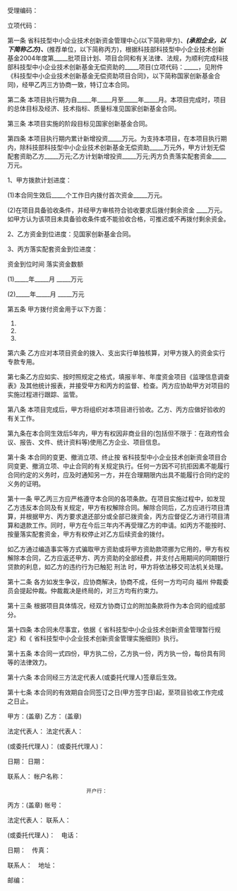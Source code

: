 
 


受理编码：


立项代码：


第一条         省科技型中小企业技术创新资金管理中心(以下简称甲方)、_____(承担企业，以下简称乙方)、_____(推荐单位，以下简称丙方)，根据科技部科技型中小企业技术创新基金2004年度第_____批项目计划、项目合同和有关法律、法规，为顺利完成科技部科技型中小企业技术创新基金无偿资助的_____项目(立项代码：_____，见附件《科技型中小企业技术创新基金无偿资助项目合同》，以下简称国家创新基金合同)，经甲乙丙三方协商一致，特订立本合同。


第二条 本项目执行期为自_____年_____月至_____年_____月。本项目完成时，项目的总体目标及经济、技术指标、质量标准见国家创新基金合同。


第三条 本项目实施的阶段目标见国家创新基金合同。


第四条 本项目执行期内累计新增投资_____万元。为支持本项目，在本项目执行期内，除科技部科技型中小企业技术创新基金无偿资助_____万元外，甲方计划无偿配套资助乙方_____万元;乙方计划新增投资_____万元;丙方负责落实配套资金_____万元。


1、甲方拨款计划进度：


(1)本合同生效后_____个工作日内拨付首次资金_____万元。


(2)在项目具备验收条件，并经甲方审核符合验收要求后拨付剩余资金 ____万元。如甲方认为该项目未具备验收条件或不能验收合格，可推迟或不再拨付剩余资金。


2、乙方资金到位进度：见国家创新基金合同。


3、丙方落实配套资金到位进度：


资金到位时间 落实资金数额


(1)_____年_____月 _____万元


(2)_____年_____月 _____万元


第五条 甲方拨付资金用于以下方面：


1.


2.


3.


第六条 乙方应对本项目资金的拨入、支出实行单独核算，对甲方拨入的资金实行专款专用。


第七条乙方应如实、按时照规定之格式，填报半年、年度资金项目《监理信息调查表》及其他统计报表，并接受甲方和丙方的监督、检查。丙方应协助甲方对项目的实施过程进行跟踪、监管。


第八条 本项目完成后，甲方将组织对本项目进行验收。乙方、丙方应做好验收的有关工作。


第九条在本合同生效后5年内，甲方有权因非商业目的(包括但不限于：在政府性会议、报告、文件、统计资料等)使用乙方企业、项目信息。


第十条 本合同的变更、撤消立项、终止按        省科技型中小企业技术创新资金项目合同变更、撤消立项、中止合同的有关规定执行。任何一方因不可抗拒因素不能履行合同约定的义务时，应及时通知另一方，并在合理期限内出具不能履行合同约定的义务的证明。


第十一条 甲乙丙三方应严格遵守本合同的各项条款。在项目实施过程中，如发现乙方违反本合同及有关规定，甲方有权解除合同。解除合同后，乙方应进行项目清算，并根据甲方、丙方要求退还部分或全部已拨资金，丙方应督促乙方进行项目清算和退款工作。同时，甲方在今后三年内不再受理乙方的申请。如丙方不能按时、按量落实配套资金，甲方有权停止对乙方后续资金的拨付。


如乙方通过编造事实等方式骗取甲方资助或将甲方资助款项挪为它用的，甲方有权解除本合同，乙方应返还甲方、丙方资助的全部经费，并支付占用期间的同期银行贷款的利息，如乙方的违约行为已触犯
刑法
时，甲方将依法移交司法机关处理。


第十二条 各方如发生争议，应协商解决，协商不成，任何一方均可向
福州
仲裁委员会提起仲裁。仲裁裁决是终局的，对三方均有约束力。


第十三条 根据项目具体情况，经双方协商订立的附加条款将作为本合同的组成部分。


第十四条 本合同未尽事宜，依据《      省科技型中小企业技术创新资金管理暂行规定》和《     省科技型中小企业技术创新资金管理实施细则》执行。


第十五条 本合同一式四份，甲方执二份，乙方执一份，丙方执一份，每份具有同等的法律效力。


第十六条 本合同经三方法定代表人(或委托代理人)签章后生效。


第十七条 本合同的有效期自合同签订之日(甲方签字日)起，至项目验收工作完成之日止。


甲方：(盖章)                 乙方： (盖章)


法定代表人：                 法定代表人：


(或委托代理人)：             (或委托代理人)：


日期：                       日期：


联系人：                     帐户名称：


                             开户行：










丙方：(盖章) 帐号：


法定代表人： 联系人：


(或委托代理人)：　电话：


日期：　传真：


联系人：　地址：


邮编：




 


 

 
 
 
 
 
  


  
 

  


  


  
 
 
 
 

